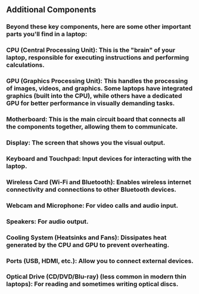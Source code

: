 ## Additional Components

### Beyond these key components, here are some other important parts you'll find in a laptop:

### CPU (Central Processing Unit): This is the "brain" of your laptop, responsible for executing instructions and performing calculations.

### GPU (Graphics Processing Unit): This handles the processing of images, videos, and graphics. Some laptops have integrated graphics (built into the CPU), while others have a dedicated GPU for better performance in visually demanding tasks.

### Motherboard: This is the main circuit board that connects all the components together, allowing them to communicate.

### Display: The screen that shows you the visual output.

### Keyboard and Touchpad: Input devices for interacting with the laptop.

### Wireless Card (Wi-Fi and Bluetooth): Enables wireless internet connectivity and connections to other Bluetooth devices.

### Webcam and Microphone: For video calls and audio input.

### Speakers: For audio output.

### Cooling System (Heatsinks and Fans): Dissipates heat generated by the CPU and GPU to prevent overheating.

### Ports (USB, HDMI, etc.): Allow you to connect external devices.

### Optical Drive (CD/DVD/Blu-ray) (less common in modern thin laptops): For reading and sometimes writing optical discs.
